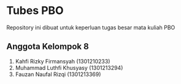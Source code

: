 # Tubes PBO

Repository ini dibuat untuk keperluan tugas besar mata kuliah PBO

## Anggota Kelompok 8
1. Kahfi Rizky Firmansyah (1301210233)
2. Muhammad Luthfi Khusyasy (1301213294)
3. Fauzan Naufal Rizqi (1301213369)
